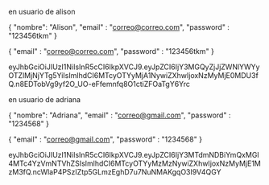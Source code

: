 
en usuario de alison

{
    "nombre": "Alison",
	"email" : "correo@correo.com",
	"password" : "123456tkm"
}

{
    "email" : "correo@correo.com",
	"password" : "123456tkm"
}

eyJhbGciOiJIUzI1NiIsInR5cCI6IkpXVCJ9.eyJpZCI6IjY3MGQyZjJjZWNlYWYyOTZlMjNjYTg5YiIsImlhdCI6MTcyOTYyMjA1NywiZXhwIjoxNzMyMjE0MDU3fQ.n8EDTobVg9yf2O_UO-eFfemnfq8O1ctiZFOaTgY6Yrc


en usuario de adriana

{
	"nombre": "Adriana",
	"email" : "correo@gmail.com",
	"password" : "1234568"
}

{
    "email" : "correo@gmail.com",
	"password" : "1234568"
}

eyJhbGciOiJIUzI1NiIsInR5cCI6IkpXVCJ9.eyJpZCI6IjY3MTdmNDBiYmQxMGI4MTc4YzVmNTVhZSIsImlhdCI6MTcyOTYyMzMzNywiZXhwIjoxNzMyMjE1MzM3fQ.ncWlaP4PSzIZtp5GLmzEghD7u7NuNMAKgqO3I9V4QGY
